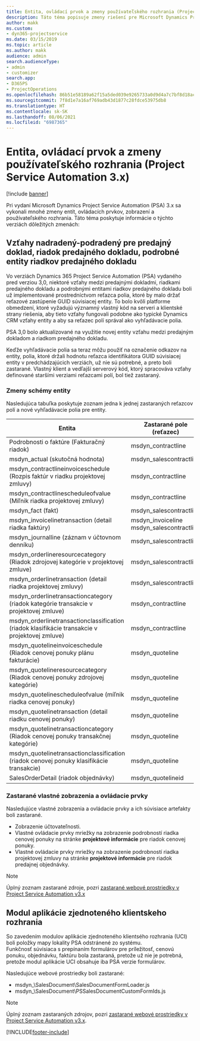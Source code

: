 ```yaml
---
title: Entita, ovládací prvok a zmeny používateľského rozhrania (Project Service Automation 3.x)
description: Táto téma popisuje zmeny riešení pre Microsoft Dynamics Project Service Automation 3.x.
author: makk
ms.custom:
- dyn365-projectservice
ms.date: 03/15/2019
ms.topic: article
ms.author: makk
audience: admin
search.audienceType:
- admin
- customizer
search.app:
- D365PS
- ProjectOperations
ms.openlocfilehash: 86b51e58189a62f15a5ded039e9265733a0d9d4a7c7bf8d18ac46aadf1d2a931
ms.sourcegitcommit: 7f8d1e7a16af769adb43d1877c28fdce53975db8
ms.translationtype: HT
ms.contentlocale: sk-SK
ms.lasthandoff: 08/06/2021
ms.locfileid: "6987365"
---
```

# <a name="entity-control-and-user-interface-changes-project-service-automation-3x"></a>Entita, ovládací prvok a zmeny používateľského rozhrania (Project Service Automation 3.x)

[!include [banner](../../includes/psa-now-project-operations.md)]


Pri vydaní Microsoft Dynamics Project Service Automation (PSA) 3.x sa vykonali mnohé zmeny entít, ovládacích prvkov, zobrazení a používateľského rozhrania. Táto téma poskytuje informácie o týchto verziách dôležitých zmenách:

## <a name="parent-child-relationships-for-sales-document-sales-document-line-sales-document-line-detail-entities"></a>Vzťahy nadradený-podradený pre predajný doklad, riadok predajného dokladu, podrobné entity riadkov predajného dokladu
Vo verziách Dynamics 365 Project Service Automation (PSA) vydaného pred verziou 3,0, niektoré vzťahy medzi predajnými dokladmi, riadkami predajného dokladu a podrobnými entitami riadkov predajného dokladu boli už implementované prostredníctvom reťazca polia, ktoré by malo držať reťazové zastúpenie GUID súvisiacej entity. To bolo kvôli platforme obmedzení, ktoré vyžadujú významný vlastný kód na serveri a klientské strany riešenia, aby tieto vzťahy fungovali podobne ako typické Dynamics CRM vzťahy entity a aby sa reťazec polí správal ako vyhľadávacie polia.

PSA 3,0 bolo aktualizované na využitie novej entity vzťahu medzi predajným dokladom a riadkom predajného dokladu.

Keďže vyhľadávacie polia sa teraz môžu použiť na označenie odkazov na entity, polia, ktoré držali hodnotu reťazca identifikátora GUID súvisiacej entity v predchádzajúcich verziách, už nie sú potrebné, a preto boli zastarané. Vlastný klient a vedľajší serverový kód, ktorý spracováva vzťahy definované staršími verziami reťazcami polí, bol tiež zastaraný.

### <a name="entity-schema-changes"></a>Zmeny schémy entity
Nasledujúca tabuľka poskytuje zoznam jedna k jednej zastaraných reťazcov polí a nové vyhľadávacie polia pre entity. 

 Entita |   Zastarané pole (reťazec) | Nové pole (Vyhľadávanie)
--- | --- | ---
Podrobnosti o faktúre (Fakturačný riadok) |  msdyn_contractline |    msdyn_contractlineid
msdyn_actual (skutočná hodnota) | msdyn_salescontractline |   msdyn_salescontractlineid
msdyn_contractlineinvoiceschedule (Rozpis faktúr v riadku projektovej zmluvy) |    msdyn_contractline |    msdyn_contractlineid
msdyn_contractlinescheduleofvalue (Míľnik riadka projektovej zmluvy) |   msdyn_contractline |    msdyn_contractlineid
msdyn_fact (fakt) | msdyn_salescontractline |   msdyn_salescontractlineid
msdyn_invoicelinetransaction (detail riadka faktúry) | msdyn_invoiceline <br> msdyn_salescontractline | msdyn_invoicelineid <br> msdyn_salescontractlineid
msdyn_journalline (záznam v účtovnom denníku) |  msdyn_salescontractline |   msdyn_salescontractlineid
msdyn_orderlineresourcecategory (Riadok zdrojovej kategórie v projektovej zmluve) | msdyn_salescontractline |   msdyn_contractlineid
msdyn_orderlinetransaction (detail riadka projektovej zmluvy) | msdyn_salescontractline |   msdyn_salescontractlineid
msdyn_orderlinetransactioncategory (riadok kategórie transakcie v projektovej zmluve) |   msdyn_contractline |    msdyn_contractlineid
msdyn_orderlinetransactionclassification (riadok klasifikácie transakcie v projektovej zmluve) |   msdyn_contractline |    msdyn_contractlineid
msdyn_quotelineinvoiceschedule (Riadok cenovej ponuky plánu fakturácie) |  msdyn_quoteline |   msdyn_quotelineid
msdyn_quotelineresourcecategory (Riadok cenovej ponuky zdrojovej kategórie) |    msdyn_quoteline |   msdyn_quotelineid
msdyn_quotelinescheduleofvalue (míľnik riadka cenovej ponuky) | msdyn_quoteline |   msdyn_quotelineid
msdyn_quotelinetransaction (detail riadku cenovej ponuky) |    msdyn_quoteline |   msdyn_quotelineid
msdyn_quotelinetransactioncategory (Riadok cenovej ponuky transakčnej kategórie) |  msdyn_quoteline |   msdyn_quotelineid
msdyn_quotelinetransactionclassification (riadok cenovej ponuky klasifikácie transakcie) |  msdyn_quoteline |   msdyn_quotelineid
SalesOrderDetail (riadok objednávky) | msdyn_quotelineid | msdyn_quoteline 

### <a name="deprecated-custom-views-and-controls"></a>Zastarané vlastné zobrazenia a ovládacie prvky
Nasledujúce vlastné zobrazenia a ovládacie prvky a ich súvisiace artefakty boli zastarané.

- Zobrazenie účtovateľnosti.
- Vlastné ovládacie prvky mriežky na zobrazenie podrobností riadka cenovej ponuky na stránke **projektové informácie** pre riadok cenovej ponuky.
- Vlastné ovládacie prvky mriežky na zobrazenie podrobností riadka projektovej zmluvy na stránke **projektové informácie** pre riadok predajnej objednávky.

> [!NOTE]
> Úplný zoznam zastarané zdroje, pozri [zastarané webové prostriedky v Project Service Automation v3.x](../developer-guides/web-resources-deprecated-v3.x.md)

## <a name="unified-client-interface-app-module"></a>Modul aplikácie zjednoteného klientskeho rozhrania
So zavedením modulov aplikácie zjednoteného klientsého rozhrania (UCI) boli položky mapy lokality PSA odstránené zo systému.  
Funkčnosť súvisiaca s prepínaním formulárov pre príležitosť, cenovú ponuku, objednávku, faktúru bola zastaraná, pretože už nie je potrebná, pretože modul aplikácie UCI obsahuje iba PSA verzie formulárov.  

Nasledujúce webové prostriedky boli zastarané:

- msdyn_\SalesDocument\SalesDocumentFormLoader.js
- msdyn_\SalesDocument\PSSalesDocumentCustomFormIds.js

> [!NOTE]
> Úplný zoznam zastaraných zdrojov, pozri [zastarané webové prostriedky v Project Service Automation v3.x](../developer-guides/web-resources-deprecated-v3.x.md).




[!INCLUDE[footer-include](../../includes/footer-banner.md)]